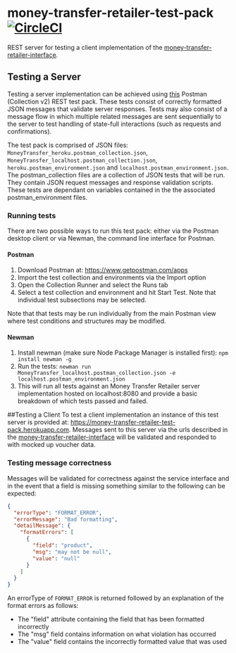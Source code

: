 # money-transfer-retailer-test-pack [![CircleCI](https://circleci.com/gh/electrumpayments/money-transfer-retailer-test-pack/tree/master.svg?style=shield)](https://circleci.com/gh/electrumpayments/money-transfer-retailer-test-pack/tree/master)
REST server for testing a client implementation of the [money-transfer-retailer-interface](https://github.com/electrumpayments/money-transfer-retailer-interface).

## Testing a Server
Testing a server implementation can be achieved using [this](https://github.com/electrumpayments/money-transfer-retailer-test-pack/tree/master/test/postman) Postman (Collection v2) REST test pack.
These tests consist of correctly formatted JSON messages that validate server responses. Tests may also consist of a message flow in which multiple related messages are sent sequentially to the server to test handling of state-full interactions (such as requests and confirmations).  

The test pack is comprised of JSON files: `MoneyTransfer_heroku.postman_collection.json`, `MoneyTransfer_localhost.postman_collection.json`, `heroku.postman_environment.json` and `localhost.postman_environment.json`.
The postman_collection files are a collection of JSON tests that will be run. They contain JSON request messages and response validation scripts. These tests are dependant on variables contained in the the associated postman_environment files.

### Running tests

There are two possible ways to run this test pack: either via the Postman desktop client or via Newman, the command line interface for Postman.

#### Postman
1. Download Postman at: https://www.getpostman.com/apps
2. Import the test collection and environments via the Import option
3. Open the Collection Runner and select the Runs tab
4. Select a test collection and environment and hit Start Test. Note that individual test subsections may be selected.

Note that that tests may be run individually from the main Postman view where test conditions and structures may be modified.

#### Newman
1. Install newman (make sure Node Package Manager is installed first):
	`npm install newman -g`
2. Run the tests:
	`newman run MoneyTransfer_localhost.postman_collection.json -e localhost.postman_environment.json`
3. This will run all tests against an Money Transfer Retailer server implementation hosted on localhost:8080 and provide a basic breakdown of which tests passed and failed.

##Testing a Client
To test a client implementation an instance of this test server is provided at: https://money-transfer-retailer-test-pack.herokuapp.com.
Messages sent to this server via the urls described in the [money-transfer-retailer-interface](https://github.com/electrumpayments/money-transfer-retailer-interface) will be
validated and responded to with mocked up voucher data.

### Testing message correctness
Messages will be validated for correctness against the service interface and in the event that a field is missing something similar to the following can be expected:

```json
{
  "errorType": "FORMAT_ERROR",
  "errorMessage": "Bad formatting",
  "detailMessage": {
    "formatErrors": [
      {
        "field": "product",
        "msg": "may not be null",
        "value": "null"
      }
    ]
  }
}
```

An errorType of `FORMAT_ERROR` is returned followed by an explanation of the format errors as follows:

* The "field"  attribute containing the field that has been formatted incorrectly
* The "msg" field contains information on what violation has occurred
* The "value" field contains the incorrectly formatted value that was used
